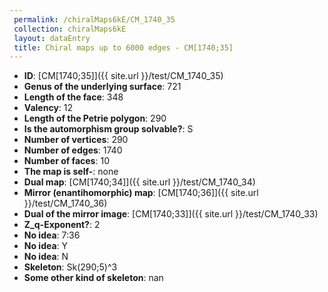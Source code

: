 ```yaml
--- 
 permalink: /chiralMaps6kE/CM_1740_35 
 collection: chiralMaps6kE
 layout: dataEntry
 title: Chiral maps up to 6000 edges - CM[1740;35]
---
```


- **ID**: [CM[1740;35]]({{ site.url }}/test/CM_1740_35)
- **Genus of the underlying surface**: 721
- **Length of the face**: 348
- **Valency**: 12
- **Length of the Petrie polygon**: 290
- **Is the automorphism group solvable?**: S
- **Number of vertices**: 290
- **Number of edges**: 1740
- **Number of faces**: 10
- **The map is self-**: none
- **Dual map**: [CM[1740;34]]({{ site.url }}/test/CM_1740_34)
- **Mirror (enantihomorphic) map**: [CM[1740;36]]({{ site.url }}/test/CM_1740_36)
- **Dual of the mirror image**: [CM[1740;33]]({{ site.url }}/test/CM_1740_33)
- **Z_q-Exponent?**: 2
- **No idea**:  7:36
- **No idea**: Y
- **No idea**: N
- **Skeleton**: Sk(290;5)^3
- **Some other kind of skeleton**: nan
